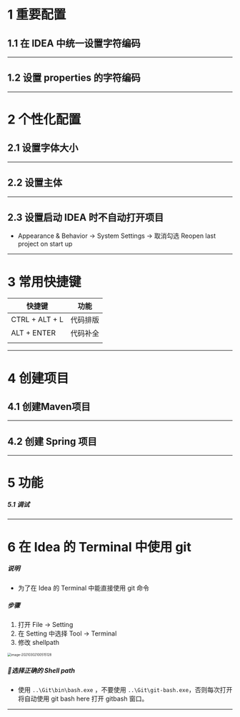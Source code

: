 # 1	重要配置

## 1.1	在 IDEA 中统一设置字符编码

---



## 1.2	设置 properties 的字符编码

---



# 2	个性化配置

## 2.1	设置字体大小



---



## 2.2	设置主体

---



## 2.3	设置启动 IDEA 时不自动打开项目

- Appearance & Behavior → System Settings → 取消勾选 Reopen last project on start up

---



# 3	常用快捷键

| 快捷键         | 功能     |
| -------------- | -------- |
| CTRL + ALT + L | 代码排版 |
| ALT + ENTER    | 代码补全 |
|                |          |

---



# 4	创建项目

## 4.1	创建Maven项目



---



## 4.2	创建 Spring 项目

---



# 5	功能

##### 5.1	调试



---





# 6	在 Idea 的 Terminal 中使用 git

##### 说明

- 为了在 Idea 的 Terminal 中能直接使用 git 命令

##### 步骤

1. 打开 File → Setting
2. 在 Setting 中选择 Tool → Terminal
3. 修改 shellpath

<img src="img/image-20210302100515128.png" alt="image-20210302100515128" style="zoom: 50%;" />

##### 📌选择正确的 Shell path

- 使用 `..\Git\bin\bash.exe` ，不要使用 `..\Git\git-bash.exe`，否则每次打开将自动使用 git bash here 打开 gitbash 窗口。

---

